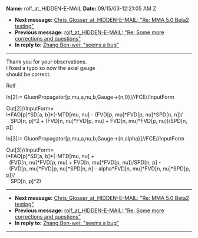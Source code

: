 **Name:** rolf_at_HIDDEN-E-MAIL
**Date:** 09/15/03-12:21:05 AM Z

  - **Next message:** [Chris\_Glosser_at_HIDDEN-E-MAIL: "Re: MMA 5.0 Beta2
    testing"](0165.html)
  - **Previous message:** [rolf_at_HIDDEN-E-MAIL: "Re: Some more corrections
    and questions"](0163.html)
  - **In reply to:** [Zhang Ben-wei: "seems a bug"](0048.html)

-----

Thank you for your observations.  
I fixed a typo so now the axial gauge  
should be correct.  

Rolf  

In[2]:=
GluonPropagator[p,mu,a,nu,b,Gauge-\>{n,0}]//FCE//InputForm  

Out[2]//InputForm=  
I\*FAD[p]\*SD[a, b]\*(-MTD[mu, nu] - (FVD[p,
mu]\*FVD[p, nu]\*SPD[n, n])/  
   SPD[n, p]^2 + (FVD[n, nu]\*FVD[p, mu] +
FVD[n, mu]\*FVD[p, nu])/SPD[n, p])  

In[3]:=
GluonPropagator[p,mu,a,nu,b,Gauge-\>{n,alpha}]//FCE//InputForm  

Out[3]//InputForm=  
I\*FAD[p]\*SD[a, b]\*(-MTD[mu, nu] +  
  (FVD[n, nu]\*FVD[p, mu] + FVD[n,
mu]\*FVD[p, nu])/SPD[n, p] -  
  (FVD[p, mu]\*FVD[p, nu]\*SPD[n, n] -
alpha\*FVD[n, mu]\*FVD[n, nu]\*SPD[p, p])/  
   SPD[n, p]^2)  

-----

  - **Next message:** [Chris\_Glosser_at_HIDDEN-E-MAIL: "Re: MMA 5.0 Beta2
    testing"](0165.html)
  - **Previous message:** [rolf_at_HIDDEN-E-MAIL: "Re: Some more corrections
    and questions"](0163.html)
  - **In reply to:** [Zhang Ben-wei: "seems a bug"](0048.html)

-----

